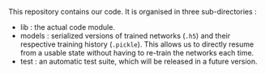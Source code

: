 This repository contains our code. It is organised in three sub-directories :

* lib : the actual code module.  
* models : serialized versions of trained networks (`.h5`) and their respective training history (`.pickle`). 
This allows us to directly resume from a usable state without having to re-train the networks each time.  
* test : an automatic test suite, which will be released in a future version.